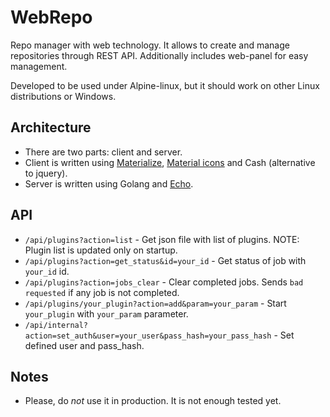 # WebRepo

Repo manager with web technology. It allows to create and manage repositories through REST API. Additionally includes web-panel for easy management.

Developed to be used under Alpine-linux, but it should work on other Linux distributions or Windows.

## Architecture

* There are two parts: client and server.
* Client is written using [Materialize](https://github.com/materializecss/materialize), [Material icons](https://fonts.google.com/icons?selected=Material+Icons) and Cash (alternative to jquery).
* Server is written using Golang and [Echo](https://echo.labstack.com).

## API

* `/api/plugins?action=list` - Get json file with list of plugins. NOTE: Plugin list is updated only on startup.
* `/api/plugins?action=get_status&id=your_id` - Get status of job with `your_id` id.
* `/api/plugins?action=jobs_clear` - Clear completed jobs. Sends `bad requested` if any job is not completed.
* `/api/plugins/your_plugin?action=add&param=your_param` - Start `your_plugin` with `your_param` parameter.
* `/api/internal?action=set_auth&user=your_user&pass_hash=your_pass_hash` - Set defined user and pass_hash.

## Notes

* Please, do _not_ use it in production. It is not enough tested yet.
